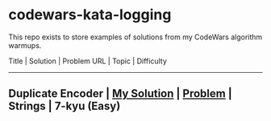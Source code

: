 # codewars-kata-logging
This repo exists to store examples of solutions from my CodeWars algorithm warmups.

Title | Solution | Problem URL | Topic | Difficulty
------ ---------- ------------- ------- ------------
Duplicate Encoder | [My Solution](https://github.com/StephenTanksley/codewars-kata-logging/blob/main/7_kyu/duplicate_encoder.py) | [Problem](https://www.codewars.com/kata/54b42f9314d9229fd6000d9c/solutions/python) | Strings | 7-kyu (Easy)
--
